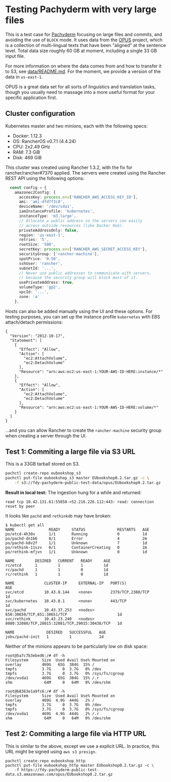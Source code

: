 # Testing Pachyderm with very large files

This is a test case for [Pachyderm][] focusing on large files and commits,
and avoiding the use of `BLOCK` mode.  It uses data from the [OPUS][]
project, which is a collection of multi-lingual texts that have been
"aligned" at the sentence level.  Total data size roughly 60 GB at moment,
including a single 33 GB input file.

For more information on where the data comes from and how to transfer it to
S3, see [data/README.md](./data/README.md).  For the moment, we provide a
version of the data in `us-east-1`.

OPUS is a great data set for all sorts of linguistics and translation
tasks, though you usually need to massage into a more useful format for
your specific application first.

## Cluster configuration

Kubernetes master and two minions, each with the following specs:

- Docker: 1.12.3
- OS: RancherOS v0.7.1 (4.4.24)
- CPU: 2x2.49 GHz
- RAM: 7.3 GiB
- Disk: 469 GiB

This cluster was created using Rancher 1.3.2, with the fix for
rancher/rancher#7370 applied.  The servers were created using the Rancher
REST API using the following options:

```typescript
  const config = {
    amazonec2Config: {
      accessKey: process.env['RANCHER_AWS_ACCESS_KEY_ID'],
      ami: 'ami-dfdff3c8',
      deviceName: '/dev/sda1',
      iamInstanceProfile: 'kubernetes',
      instanceType: 'm3.large',
      // Allocate a public address so the servers can easily
      // access outside resources (like Docker Hub).
      privateAddressOnly: false,
      region: 'us-east-1',
      retries: '5',
      rootSize: '500',
      secretKey: process.env['RANCHER_AWS_SECRET_ACCESS_KEY'],
      securityGroup: ['rancher-machine'],
      spotPrice: '0.50',
      sshUser: 'rancher',
      subnetId: '...',
      // Never use public addresses to communicate with servers,
      // because the security group will block most of it.
      usePrivateAddress: true,
      volumeType: 'gp2',
      vpcId: '...',
      zone: 'a'
    },
```

Hosts can also be added manually using the UI and these options.  For
testing purposes, you can set up the instance profile `kubernetes` with EBS
attach/detach permissions:

```
{
  "Version": "2012-10-17",
  "Statement": [
    {
      "Effect": "Allow",
      "Action": [
        "ec2:AttachVolume",
        "ec2:DetachVolume"
      ],
      "Resource": "arn:aws:ec2:us-east-1:YOUR-AWS-ID-HERE:instance/*"
    },
    {
      "Effect": "Allow",
      "Action": [
        "ec2:AttachVolume",
        "ec2:DetachVolume"
      ],
      "Resource": "arn:aws:ec2:us-east-1:YOUR-AWS-ID-HERE:volume/*"
    }
  ]
}
```

...and you can allow Rancher to create the `rancher-machine` security group
when creating a server through the UI.

## Test 1: Commiting a large file via S3 URL

This is a 33GB tarball stored on S3.

```sh
pachctl create-repo eubookshop_s3
pachctl put-file eubookshop_s3 master EUbookshop0.2.tar.gz -c \
    -f s3://fdy-pachyderm-public-test-data/opus/EUbookshop0.2.tar.gz
```

**Result in local test:** The ingestion hung for a while and returned:

```
read tcp 10.42.131.61:55858->52.216.226.112:443: read: connection reset by peer
```

It looks like `pachd` and `rethinkdb` may have broken:

```
$ kubectl get all
NAME               READY     STATUS              RESTARTS   AGE
po/etcd-4h30v      1/1       Running             0          1d
po/pachd-dn1b6     0/1       Error               4          2m
po/pachd-k8v2f     1/1       Unknown             7          1d
po/rethink-11szv   0/1       ContainerCreating   0          2m
po/rethink-mfjvn   1/1       Unknown             0          1d

NAME         DESIRED   CURRENT   READY     AGE
rc/etcd      1         1         1         1d
rc/pachd     1         1         0         1d
rc/rethink   1         1         0         1d

NAME             CLUSTER-IP     EXTERNAL-IP   PORT(S)                                          AGE
svc/etcd         10.43.8.144    <none>        2379/TCP,2380/TCP                                1d
svc/kubernetes   10.43.0.1      <none>        443/TCP                                          1d
svc/pachd        10.43.37.253   <nodes>       650:30650/TCP,651:30651/TCP                      1d
svc/rethink      10.43.23.240   <nodes>       8080:32080/TCP,28015:32081/TCP,29015:30438/TCP   1d

NAME              DESIRED   SUCCESSFUL   AGE
jobs/pachd-init   1         1            1d
```

Neither of the minions appears to be particularly low on disk space:

```
root@5a7c7b3ebed6:/# df -h
Filesystem      Size  Used Avail Use% Mounted on
overlay         469G   65G  384G  15% /
tmpfs           3.7G     0  3.7G   0% /dev
tmpfs           3.7G     0  3.7G   0% /sys/fs/cgroup
/dev/xvda1      469G   65G  384G  15% /.r
shm              64M     0   64M   0% /dev/shm
```

```
root@b8363e1a9fc6:/# df -h
Filesystem      Size  Used Avail Use% Mounted on
overlay         469G  4.9G  444G   2% /
tmpfs           3.7G     0  3.7G   0% /dev
tmpfs           3.7G     0  3.7G   0% /sys/fs/cgroup
/dev/xvda1      469G  4.9G  444G   2% /.r
shm              64M     0   64M   0% /dev/shm
```

## Test 2: Commiting a large file via HTTP URL

This is similar to the above, except we use a explicit URL.  In practice,
this URL might be signed using `aws s3 presign`.

```
pachctl create-repo eubookshop_http
pachctl put-file eubookshop_http master EUbookshop0.2.tar.gz -c \
    -f https://fdy-pachyderm-public-test-data.s3.amazonaws.com/opus/EUbookshop0.2.tar.gz
```

[Pachyderm]: https://www.pachyderm.io/
[OPUS]: http://opus.lingfil.uu.se/index.php
